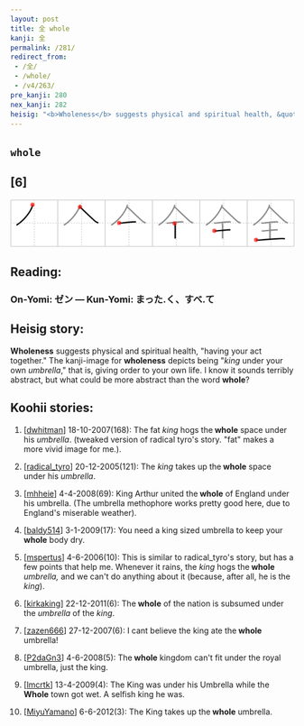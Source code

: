 ```yaml
---
layout: post
title: 全 whole
kanji: 全
permalink: /281/
redirect_from:
 - /全/
 - /whole/
 - /v4/263/
pre_kanji: 280
nex_kanji: 282
heisig: "<b>Wholeness</b> suggests physical and spiritual health, &quot;having your act together.&quot; The kanji-image for <b>wholeness</b> depicts being &quot;<i>king</i> under your own <i>umbrella</i>,&quot; that is, giving order to your own life. I know it sounds terribly abstract, but what could be more abstract than the word <b>whole</b>?"
---
```


## `whole`

## [6]

<div class="stroke"><img src="../images/E585A8.png" /></div>

## Reading:

### On-Yomi: ゼン &mdash; Kun-Yomi: まった.く、すべ.て

## Heisig story:

<b>Wholeness</b> suggests physical and spiritual health, &quot;having your act together.&quot; The kanji-image for <b>wholeness</b> depicts being &quot;<i>king</i> under your own <i>umbrella</i>,&quot; that is, giving order to your own life. I know it sounds terribly abstract, but what could be more abstract than the word <b>whole</b>?

## Koohii stories:

1) [<a href="http://kanji.koohii.com/profile/dwhitman">dwhitman</a>] 18-10-2007(168): The fat <em>king</em> hogs the<strong> whole</strong> space under his <em>umbrella</em>. (tweaked version of radical tyro&#039;s story. &quot;fat&quot; makes a more vivid image for me.).

2) [<a href="http://kanji.koohii.com/profile/radical_tyro">radical_tyro</a>] 20-12-2005(121): The <em>king</em> takes up the<strong> whole</strong> space under his <em>umbrella</em>.

3) [<a href="http://kanji.koohii.com/profile/mhheie">mhheie</a>] 4-4-2008(69): King Arthur united the<strong> whole</strong> of England under his umbrella. (The umbrella methophore works pretty good here, due to England&#039;s miserable weather).

4) [<a href="http://kanji.koohii.com/profile/baldy514">baldy514</a>] 3-1-2009(17): You need a king sized umbrella to keep your<strong> whole</strong> body dry.

5) [<a href="http://kanji.koohii.com/profile/mspertus">mspertus</a>] 4-6-2006(10): This is similar to radical_tyro&#039;s story, but has a few points that help me. Whenever it rains, the <em>king</em> hogs the<strong> whole</strong> <em>umbrella,</em> and we can&#039;t do anything about it (because, after all, he is the <em>king</em>).

6) [<a href="http://kanji.koohii.com/profile/kirkaking">kirkaking</a>] 22-12-2011(6): The<strong> whole</strong> of the nation is subsumed under the <em>umbrella</em> of the <em>king</em>.

7) [<a href="http://kanji.koohii.com/profile/zazen666">zazen666</a>] 27-12-2007(6): I cant believe the king ate the<strong> whole</strong> umbrella!

8) [<a href="http://kanji.koohii.com/profile/P2daGn3">P2daGn3</a>] 4-6-2008(5): The<strong> whole</strong> kingdom can&#039;t fit under the royal umbrella, just the king.

9) [<a href="http://kanji.koohii.com/profile/lmcrtk">lmcrtk</a>] 13-4-2009(4): The King was under his Umbrella while the<strong> Whole</strong> town got wet. A selfish king he was.

10) [<a href="http://kanji.koohii.com/profile/MiyuYamano">MiyuYamano</a>] 6-6-2012(3): The King takes up the<strong> whole</strong> umbrella.
